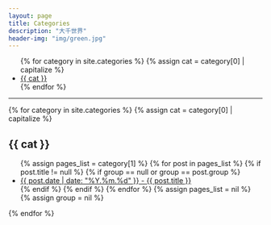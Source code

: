 ```yaml
---
layout: page
title: Categories
description: "大千世界"
header-img: "img/green.jpg"
---
```




<!-- List of all categories -->
<ul class="tags">
  {% for category in site.categories %}
  {% assign cat = category[0] | capitalize  %}
    <li>
      <a href="#{{ cat }}" class="tag">{{ cat }}
      </a>
    </li>
  {% endfor %}
</ul>

<hr />

<!-- 分类列表集合 -->
<div id="post-list">
    {% for category in site.categories %}
    {% assign cat = category[0] | capitalize  %}
        <h2 id="{{ cat }}">{{ cat }}</h2>
        <!-- capitalize - 输出字符串，字符串（句子）首字母大写 e.g. 假设tb为"hello world"{{ tb|capitalize }} #=> 'Hello world' -160120 -->
        <ul class="post-list">
        {% assign pages_list = category[1] %}
        {% for post in pages_list %}
            {% if post.title != null %}
                {% if group == null or group == post.group %}
                <li>
                    <a href="{{ post.url | prepend : site.baseurl }}">
                        <time datetime="{{ post.date | date_to_xmlschema }}" itemprop="datePublished">{{ post.date | date: "%Y.%m.%d" }}</time> - {{ post.title }}
                    </a>
                </li>
                {% endif %}
            {% endif %}
        {% endfor %}
        {% assign pages_list = nil %}
        {% assign group = nil %}
        </ul>
    {% endfor %}
</div>
